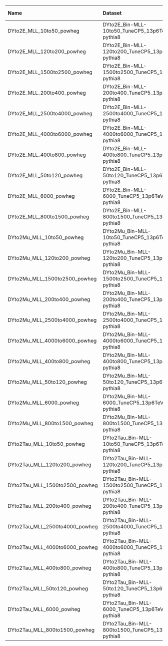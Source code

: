 | Name                           | Dataset                                                    | Root Status                      | NanoV15 Status                       | Chained Request                                                                                                                                                                                                         | RunIII2024Summer24 Root Request     |
|:-------------------------------|:-----------------------------------------------------------|:---------------------------------|:-------------------------------------|:------------------------------------------------------------------------------------------------------------------------------------------------------------------------------------------------------------------------|:------------------------------------|
| DYto2E_MLL_10to50_powheg       | DYto2E_Bin-MLL-10to50_TuneCP5_13p6TeV_powheg-pythia8       | $${\color{green}\textbf{DONE}}$$ | $${\color{green}\textbf{DONE}}$$     | [here](https://cms-pdmv-prod.web.cern.ch/mcm/requests?page=0&member_of_chain=GEN-chain_RunIII2024Summer24wmLHEGS_flowRunIII2024Summer24DRPremix_flowRunIII2024Summer24MiniAODv6_flowRunIII2024Summer24NanoAODv15-00018) | GEN-RunIII2024Summer24wmLHEGS-00017 |
| DYto2E_MLL_120to200_powheg     | DYto2E_Bin-MLL-120to200_TuneCP5_13p6TeV_powheg-pythia8     | $${\color{green}\textbf{DONE}}$$ | $${\color{green}\textbf{DONE}}$$     | [here](https://cms-pdmv-prod.web.cern.ch/mcm/requests?page=0&member_of_chain=GEN-chain_RunIII2024Summer24wmLHEGS_flowRunIII2024Summer24DRPremix_flowRunIII2024Summer24MiniAODv6_flowRunIII2024Summer24NanoAODv15-00026) | GEN-RunIII2024Summer24wmLHEGS-00025 |
| DYto2E_MLL_1500to2500_powheg   | DYto2E_Bin-MLL-1500to2500_TuneCP5_13p6TeV_powheg-pythia8   | $${\color{green}\textbf{DONE}}$$ | $${\color{green}\textbf{DONE}}$$     | [here](https://cms-pdmv-prod.web.cern.ch/mcm/requests?page=0&member_of_chain=GEN-chain_RunIII2024Summer24wmLHEGS_flowRunIII2024Summer24DRPremix_flowRunIII2024Summer24MiniAODv6_flowRunIII2024Summer24NanoAODv15-00022) | GEN-RunIII2024Summer24wmLHEGS-00021 |
| DYto2E_MLL_200to400_powheg     | DYto2E_Bin-MLL-200to400_TuneCP5_13p6TeV_powheg-pythia8     | $${\color{green}\textbf{DONE}}$$ | $${\color{green}\textbf{DONE}}$$     | [here](https://cms-pdmv-prod.web.cern.ch/mcm/requests?page=0&member_of_chain=GEN-chain_RunIII2024Summer24wmLHEGS_flowRunIII2024Summer24DRPremix_flowRunIII2024Summer24MiniAODv6_flowRunIII2024Summer24NanoAODv15-00027) | GEN-RunIII2024Summer24wmLHEGS-00026 |
| DYto2E_MLL_2500to4000_powheg   | DYto2E_Bin-MLL-2500to4000_TuneCP5_13p6TeV_powheg-pythia8   | $${\color{green}\textbf{DONE}}$$ | $${\color{green}\textbf{DONE}}$$     | [here](https://cms-pdmv-prod.web.cern.ch/mcm/requests?page=0&member_of_chain=GEN-chain_RunIII2024Summer24wmLHEGS_flowRunIII2024Summer24DRPremix_flowRunIII2024Summer24MiniAODv6_flowRunIII2024Summer24NanoAODv15-00023) | GEN-RunIII2024Summer24wmLHEGS-00022 |
| DYto2E_MLL_4000to6000_powheg   | DYto2E_Bin-MLL-4000to6000_TuneCP5_13p6TeV_powheg-pythia8   | $${\color{green}\textbf{DONE}}$$ | $${\color{green}\textbf{DONE}}$$     | [here](https://cms-pdmv-prod.web.cern.ch/mcm/requests?page=0&member_of_chain=GEN-chain_RunIII2024Summer24wmLHEGS_flowRunIII2024Summer24DRPremix_flowRunIII2024Summer24MiniAODv6_flowRunIII2024Summer24NanoAODv15-00024) | GEN-RunIII2024Summer24wmLHEGS-00023 |
| DYto2E_MLL_400to800_powheg     | DYto2E_Bin-MLL-400to800_TuneCP5_13p6TeV_powheg-pythia8     | $${\color{green}\textbf{DONE}}$$ | $${\color{green}\textbf{DONE}}$$     | [here](https://cms-pdmv-prod.web.cern.ch/mcm/requests?page=0&member_of_chain=GEN-chain_RunIII2024Summer24wmLHEGS_flowRunIII2024Summer24DRPremix_flowRunIII2024Summer24MiniAODv6_flowRunIII2024Summer24NanoAODv15-00020) | GEN-RunIII2024Summer24wmLHEGS-00019 |
| DYto2E_MLL_50to120_powheg      | DYto2E_Bin-MLL-50to120_TuneCP5_13p6TeV_powheg-pythia8      | $${\color{green}\textbf{DONE}}$$ | $${\color{green}\textbf{DONE}}$$     | [here](https://cms-pdmv-prod.web.cern.ch/mcm/requests?page=0&member_of_chain=GEN-chain_RunIII2024Summer24wmLHEGS_flowRunIII2024Summer24DRPremix_flowRunIII2024Summer24MiniAODv6_flowRunIII2024Summer24NanoAODv15-00019) | GEN-RunIII2024Summer24wmLHEGS-00018 |
| DYto2E_MLL_6000_powheg         | DYto2E_Bin-MLL-6000_TuneCP5_13p6TeV_powheg-pythia8         | $${\color{green}\textbf{DONE}}$$ | $${\color{green}\textbf{DONE}}$$     | [here](https://cms-pdmv-prod.web.cern.ch/mcm/requests?page=0&member_of_chain=GEN-chain_RunIII2024Summer24wmLHEGS_flowRunIII2024Summer24DRPremix_flowRunIII2024Summer24MiniAODv6_flowRunIII2024Summer24NanoAODv15-00025) | GEN-RunIII2024Summer24wmLHEGS-00024 |
| DYto2E_MLL_800to1500_powheg    | DYto2E_Bin-MLL-800to1500_TuneCP5_13p6TeV_powheg-pythia8    | $${\color{green}\textbf{DONE}}$$ | $${\color{green}\textbf{DONE}}$$     | [here](https://cms-pdmv-prod.web.cern.ch/mcm/requests?page=0&member_of_chain=GEN-chain_RunIII2024Summer24wmLHEGS_flowRunIII2024Summer24DRPremix_flowRunIII2024Summer24MiniAODv6_flowRunIII2024Summer24NanoAODv15-00021) | GEN-RunIII2024Summer24wmLHEGS-00020 |
| DYto2Mu_MLL_10to50_powheg      | DYto2Mu_Bin-MLL-10to50_TuneCP5_13p6TeV_powheg-pythia8      | $${\color{green}\textbf{DONE}}$$ | $${\color{green}\textbf{DONE}}$$     | [here](https://cms-pdmv-prod.web.cern.ch/mcm/requests?page=0&member_of_chain=GEN-chain_RunIII2024Summer24wmLHEGS_flowRunIII2024Summer24DRPremix_flowRunIII2024Summer24MiniAODv6_flowRunIII2024Summer24NanoAODv15-00013) | GEN-RunIII2024Summer24wmLHEGS-00012 |
| DYto2Mu_MLL_120to200_powheg    | DYto2Mu_Bin-MLL-120to200_TuneCP5_13p6TeV_powheg-pythia8    | $${\color{green}\textbf{DONE}}$$ | $${\color{green}\textbf{DONE}}$$     | [here](https://cms-pdmv-prod.web.cern.ch/mcm/requests?page=0&member_of_chain=GEN-chain_RunIII2024Summer24wmLHEGS_flowRunIII2024Summer24DRPremix_flowRunIII2024Summer24MiniAODv6_flowRunIII2024Summer24NanoAODv15-00008) | GEN-RunIII2024Summer24wmLHEGS-00007 |
| DYto2Mu_MLL_1500to2500_powheg  | DYto2Mu_Bin-MLL-1500to2500_TuneCP5_13p6TeV_powheg-pythia8  | $${\color{green}\textbf{DONE}}$$ | $${\color{green}\textbf{DONE}}$$     | [here](https://cms-pdmv-prod.web.cern.ch/mcm/requests?page=0&member_of_chain=GEN-chain_RunIII2024Summer24wmLHEGS_flowRunIII2024Summer24DRPremix_flowRunIII2024Summer24MiniAODv6_flowRunIII2024Summer24NanoAODv15-00015) | GEN-RunIII2024Summer24wmLHEGS-00014 |
| DYto2Mu_MLL_200to400_powheg    | DYto2Mu_Bin-MLL-200to400_TuneCP5_13p6TeV_powheg-pythia8    | $${\color{green}\textbf{DONE}}$$ | $${\color{green}\textbf{DONE}}$$     | [here](https://cms-pdmv-prod.web.cern.ch/mcm/requests?page=0&member_of_chain=GEN-chain_RunIII2024Summer24wmLHEGS_flowRunIII2024Summer24DRPremix_flowRunIII2024Summer24MiniAODv6_flowRunIII2024Summer24NanoAODv15-00009) | GEN-RunIII2024Summer24wmLHEGS-00008 |
| DYto2Mu_MLL_2500to4000_powheg  | DYto2Mu_Bin-MLL-2500to4000_TuneCP5_13p6TeV_powheg-pythia8  | $${\color{green}\textbf{DONE}}$$ | $${\color{green}\textbf{DONE}}$$     | [here](https://cms-pdmv-prod.web.cern.ch/mcm/requests?page=0&member_of_chain=GEN-chain_RunIII2024Summer24wmLHEGS_flowRunIII2024Summer24DRPremix_flowRunIII2024Summer24MiniAODv6_flowRunIII2024Summer24NanoAODv15-00016) | GEN-RunIII2024Summer24wmLHEGS-00015 |
| DYto2Mu_MLL_4000to6000_powheg  | DYto2Mu_Bin-MLL-4000to6000_TuneCP5_13p6TeV_powheg-pythia8  | $${\color{green}\textbf{DONE}}$$ | $${\color{green}\textbf{DONE}}$$     | [here](https://cms-pdmv-prod.web.cern.ch/mcm/requests?page=0&member_of_chain=GEN-chain_RunIII2024Summer24wmLHEGS_flowRunIII2024Summer24DRPremix_flowRunIII2024Summer24MiniAODv6_flowRunIII2024Summer24NanoAODv15-00012) | GEN-RunIII2024Summer24wmLHEGS-00011 |
| DYto2Mu_MLL_400to800_powheg    | DYto2Mu_Bin-MLL-400to800_TuneCP5_13p6TeV_powheg-pythia8    | $${\color{green}\textbf{DONE}}$$ | $${\color{green}\textbf{DONE}}$$     | [here](https://cms-pdmv-prod.web.cern.ch/mcm/requests?page=0&member_of_chain=GEN-chain_RunIII2024Summer24wmLHEGS_flowRunIII2024Summer24DRPremix_flowRunIII2024Summer24MiniAODv6_flowRunIII2024Summer24NanoAODv15-00010) | GEN-RunIII2024Summer24wmLHEGS-00009 |
| DYto2Mu_MLL_50to120_powheg     | DYto2Mu_Bin-MLL-50to120_TuneCP5_13p6TeV_powheg-pythia8     | $${\color{green}\textbf{DONE}}$$ | $${\color{blue}\textbf{SUBMITTED}}$$ | [here](https://cms-pdmv-prod.web.cern.ch/mcm/requests?page=0&member_of_chain=GEN-chain_RunIII2024Summer24wmLHEGS_flowRunIII2024Summer24DRPremix_flowRunIII2024Summer24MiniAODv6_flowRunIII2024Summer24NanoAODv15-00014) | GEN-RunIII2024Summer24wmLHEGS-00013 |
| DYto2Mu_MLL_6000_powheg        | DYto2Mu_Bin-MLL-6000_TuneCP5_13p6TeV_powheg-pythia8        | $${\color{green}\textbf{DONE}}$$ | $${\color{green}\textbf{DONE}}$$     | [here](https://cms-pdmv-prod.web.cern.ch/mcm/requests?page=0&member_of_chain=GEN-chain_RunIII2024Summer24wmLHEGS_flowRunIII2024Summer24DRPremix_flowRunIII2024Summer24MiniAODv6_flowRunIII2024Summer24NanoAODv15-00017) | GEN-RunIII2024Summer24wmLHEGS-00016 |
| DYto2Mu_MLL_800to1500_powheg   | DYto2Mu_Bin-MLL-800to1500_TuneCP5_13p6TeV_powheg-pythia8   | $${\color{green}\textbf{DONE}}$$ | $${\color{green}\textbf{DONE}}$$     | [here](https://cms-pdmv-prod.web.cern.ch/mcm/requests?page=0&member_of_chain=GEN-chain_RunIII2024Summer24wmLHEGS_flowRunIII2024Summer24DRPremix_flowRunIII2024Summer24MiniAODv6_flowRunIII2024Summer24NanoAODv15-00011) | GEN-RunIII2024Summer24wmLHEGS-00010 |
| DYto2Tau_MLL_10to50_powheg     | DYto2Tau_Bin-MLL-10to50_TuneCP5_13p6TeV_powheg-pythia8     | $${\color{green}\textbf{DONE}}$$ | $${\color{green}\textbf{DONE}}$$     | [here](https://cms-pdmv-prod.web.cern.ch/mcm/requests?page=0&member_of_chain=GEN-chain_RunIII2024Summer24wmLHEGS_flowRunIII2024Summer24DRPremix_flowRunIII2024Summer24MiniAODv6_flowRunIII2024Summer24NanoAODv15-00037) | GEN-RunIII2024Summer24wmLHEGS-00036 |
| DYto2Tau_MLL_120to200_powheg   | DYto2Tau_Bin-MLL-120to200_TuneCP5_13p6TeV_powheg-pythia8   | $${\color{green}\textbf{DONE}}$$ | $${\color{blue}\textbf{SUBMITTED}}$$ | [here](https://cms-pdmv-prod.web.cern.ch/mcm/requests?page=0&member_of_chain=GEN-chain_RunIII2024Summer24wmLHEGS_flowRunIII2024Summer24DRPremix_flowRunIII2024Summer24MiniAODv6_flowRunIII2024Summer24NanoAODv15-00028) | GEN-RunIII2024Summer24wmLHEGS-00027 |
| DYto2Tau_MLL_1500to2500_powheg | DYto2Tau_Bin-MLL-1500to2500_TuneCP5_13p6TeV_powheg-pythia8 | $${\color{green}\textbf{DONE}}$$ | $${\color{green}\textbf{DONE}}$$     | [here](https://cms-pdmv-prod.web.cern.ch/mcm/requests?page=0&member_of_chain=GEN-chain_RunIII2024Summer24wmLHEGS_flowRunIII2024Summer24DRPremix_flowRunIII2024Summer24MiniAODv6_flowRunIII2024Summer24NanoAODv15-00032) | GEN-RunIII2024Summer24wmLHEGS-00031 |
| DYto2Tau_MLL_200to400_powheg   | DYto2Tau_Bin-MLL-200to400_TuneCP5_13p6TeV_powheg-pythia8   | $${\color{green}\textbf{DONE}}$$ | $${\color{green}\textbf{DONE}}$$     | [here](https://cms-pdmv-prod.web.cern.ch/mcm/requests?page=0&member_of_chain=GEN-chain_RunIII2024Summer24wmLHEGS_flowRunIII2024Summer24DRPremix_flowRunIII2024Summer24MiniAODv6_flowRunIII2024Summer24NanoAODv15-00029) | GEN-RunIII2024Summer24wmLHEGS-00028 |
| DYto2Tau_MLL_2500to4000_powheg | DYto2Tau_Bin-MLL-2500to4000_TuneCP5_13p6TeV_powheg-pythia8 | $${\color{green}\textbf{DONE}}$$ | $${\color{green}\textbf{DONE}}$$     | [here](https://cms-pdmv-prod.web.cern.ch/mcm/requests?page=0&member_of_chain=GEN-chain_RunIII2024Summer24wmLHEGS_flowRunIII2024Summer24DRPremix_flowRunIII2024Summer24MiniAODv6_flowRunIII2024Summer24NanoAODv15-00033) | GEN-RunIII2024Summer24wmLHEGS-00032 |
| DYto2Tau_MLL_4000to6000_powheg | DYto2Tau_Bin-MLL-4000to6000_TuneCP5_13p6TeV_powheg-pythia8 | $${\color{green}\textbf{DONE}}$$ | $${\color{green}\textbf{DONE}}$$     | [here](https://cms-pdmv-prod.web.cern.ch/mcm/requests?page=0&member_of_chain=GEN-chain_RunIII2024Summer24wmLHEGS_flowRunIII2024Summer24DRPremix_flowRunIII2024Summer24MiniAODv6_flowRunIII2024Summer24NanoAODv15-00034) | GEN-RunIII2024Summer24wmLHEGS-00033 |
| DYto2Tau_MLL_400to800_powheg   | DYto2Tau_Bin-MLL-400to800_TuneCP5_13p6TeV_powheg-pythia8   | $${\color{green}\textbf{DONE}}$$ | $${\color{green}\textbf{DONE}}$$     | [here](https://cms-pdmv-prod.web.cern.ch/mcm/requests?page=0&member_of_chain=GEN-chain_RunIII2024Summer24wmLHEGS_flowRunIII2024Summer24DRPremix_flowRunIII2024Summer24MiniAODv6_flowRunIII2024Summer24NanoAODv15-00030) | GEN-RunIII2024Summer24wmLHEGS-00029 |
| DYto2Tau_MLL_50to120_powheg    | DYto2Tau_Bin-MLL-50to120_TuneCP5_13p6TeV_powheg-pythia8    | $${\color{green}\textbf{DONE}}$$ | $${\color{green}\textbf{DONE}}$$     | [here](https://cms-pdmv-prod.web.cern.ch/mcm/requests?page=0&member_of_chain=GEN-chain_RunIII2024Summer24wmLHEGS_flowRunIII2024Summer24DRPremix_flowRunIII2024Summer24MiniAODv6_flowRunIII2024Summer24NanoAODv15-00036) | GEN-RunIII2024Summer24wmLHEGS-00035 |
| DYto2Tau_MLL_6000_powheg       | DYto2Tau_Bin-MLL-6000_TuneCP5_13p6TeV_powheg-pythia8       | $${\color{green}\textbf{DONE}}$$ | $${\color{green}\textbf{DONE}}$$     | [here](https://cms-pdmv-prod.web.cern.ch/mcm/requests?page=0&member_of_chain=GEN-chain_RunIII2024Summer24wmLHEGS_flowRunIII2024Summer24DRPremix_flowRunIII2024Summer24MiniAODv6_flowRunIII2024Summer24NanoAODv15-00035) | GEN-RunIII2024Summer24wmLHEGS-00034 |
| DYto2Tau_MLL_800to1500_powheg  | DYto2Tau_Bin-MLL-800to1500_TuneCP5_13p6TeV_powheg-pythia8  | $${\color{green}\textbf{DONE}}$$ | $${\color{green}\textbf{DONE}}$$     | [here](https://cms-pdmv-prod.web.cern.ch/mcm/requests?page=0&member_of_chain=GEN-chain_RunIII2024Summer24wmLHEGS_flowRunIII2024Summer24DRPremix_flowRunIII2024Summer24MiniAODv6_flowRunIII2024Summer24NanoAODv15-00031) | GEN-RunIII2024Summer24wmLHEGS-00030 |